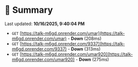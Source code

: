 # 📖 Summary
Last updated: **10/16/2025, 9:40:04 PM**

- `GET` [https://talk-m6gd.onrender.com/umar](https://talk-m6gd.onrender.com/umar) - **Down** (208ms)
- `GET` [https://talk-m6gd.onrender.com/9337](https://talk-m6gd.onrender.com/9337) - **Down** (313ms)
- `GET` [https://talk-m6gd.onrender.com/umar920](https://talk-m6gd.onrender.com/umar920) - **Down** (275ms)
